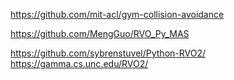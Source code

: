 https://github.com/mit-acl/gym-collision-avoidance

https://github.com/MengGuo/RVO_Py_MAS

https://github.com/sybrenstuvel/Python-RVO2/
https://gamma.cs.unc.edu/RVO2/
